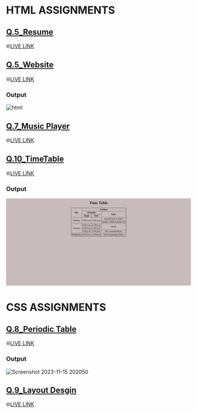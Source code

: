 
# HTML ASSIGNMENTS

## [Q.5_Resume](https://github.com/imankitadas/Placement_Assignment2023_Ankita/tree/main/01_HTML/Q.04_Resume)

🌐[LIVE LINK](https://6554e67e1ac5112a4e354bcb--willowy-jelly-5ccd88.netlify.app/)<br>

## [Q.5_Website](https://github.com/imankitadas/Placement_Assignment2023_Ankita/tree/main/01_HTML/Q.05_Website)

🌐[LIVE LINK](https://6541f5f13bff554c3f3aacb0--storied-snickerdoodle-b136b0.netlify.app/)<br>

### Output

<img width="260" alt="html" src="https://github.com/imankitadas/Placement_Assignment2023_Ankita/assets/131391850/c2fe0f10-03e1-4086-aa80-16349fb70147">


## [Q.7_Music Player](https://github.com/imankitadas/Placement_Assignment2023_Ankita/tree/main/01_HTML/Q.07_MusicPlayer)

🌐[LIVE LINK](https://6541f685c292de46972b2fc5--vocal-fudge-cf69a5.netlify.app/)<br>

## [Q.10_TimeTable](https://github.com/imankitadas/Placement_Assignment2023_Ankita/tree/main/01_HTML/Q.10_TimeTable)

🌐[LIVE LINK](https://65433a0179d58817bb064df3--comfy-zabaione-cef53e.netlify.app/)<br>

### Output

![image1](./01_HTML/Q.10_TimeTable/assets/output.png)


# CSS ASSIGNMENTS

## [Q.8_Periodic Table](https://github.com/imankitadas/Placement_Assignment2023_Ankita/tree/main/02_CSS/Q.8_PeriodicTable)

🌐[LIVE LINK](https://6554d8a4e374be1ad1368a20--scintillating-malasada-4f967d.netlify.app/)<br>

### Output

![Screenshot 2023-11-15 202050](https://github.com/imankitadas/Placement_Assignment2023_Ankita/assets/131391850/cf77205b-2937-4aad-bdc5-8bf849902df7)


## [Q.9_Layout Desgin](https://github.com/imankitadas/Placement_Assignment2023_Ankita/tree/main/02_CSS/Q.9_Layout%20Design)


🌐[LIVE LINK](https://6554e4401c002d24115be6b8--tourmaline-lamington-611890.netlify.app/)<br>


